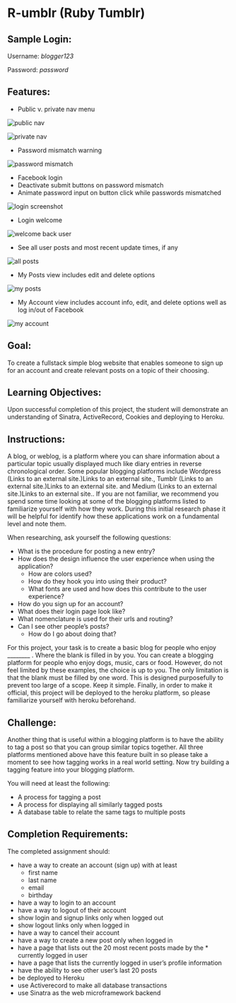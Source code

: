 # R-umblr (Ruby Tumblr)

## Sample Login:
Username: *blogger123*

Password: *password*

## Features:

* Public v. private nav menu

![public nav](/public/img/nav-public.png "Public Nav - not logged in")

![private nav](/public/img/nav-login.png "Private Nav - logged in")

* Password mismatch warning

![password mismatch](/public/img/pw-miss.png "Password Mismatch Warning")

* Facebook login
* Deactivate submit buttons on password mismatch
* Animate password input on button click while passwords mismatched

![login screenshot](/public/img/pw-miss-anim.png "Password Mismatch")

* Login welcome

![welcome back user](/public/img/login.png "Login Welcome Back")

* See all user posts and most recent update times, if any

![all posts](/public/img/posts-all.png "All Posts")

* My Posts view includes edit and delete options

![my posts](/public/img/posts-self.png "My Posts")

* My Account view includes account info, edit, and delete options well as log in/out of Facebook

![my account](/public/img/profile-self.png "My Account")


## Goal:

To create a fullstack simple blog website that enables someone to sign up for an account and create relevant posts on a topic of their choosing.

## Learning Objectives:  

Upon successful completion of this project, the student will demonstrate an understanding of Sinatra, ActiveRecord, Cookies and deploying to Heroku.
 
## Instructions:

A blog, or weblog, is a platform where you can share information about a particular topic usually displayed much like diary entries in reverse chronological order. Some popular blogging platforms include Wordpress (Links to an external site.)Links to an external site., Tumblr (Links to an external site.)Links to an external site. and Medium (Links to an external site.)Links to an external site.. If you are not familiar, we recommend you spend some time looking at some of the blogging platforms listed to familiarize yourself with how they work. During this initial research phase it will be helpful for identify how these applications work on a fundamental level and note them.

When researching, ask yourself the following questions:

* What is the procedure for posting a new entry?
* How does the design influence the user experience when using the application?
  * How are colors used?
  * How do they hook you into using their product?
  * What fonts are used and how does this contribute to the user experience?
* How do you sign up for an account?
* What does their login page look like?
* What nomenclature is used for their urls and routing?
* Can I see other people’s posts?
  * How do I go about doing that?

For this project, your task is to create a basic blog for people who enjoy ________ . Where the blank is filled in by you. You can create a blogging platform for people who enjoy dogs, music, cars or food. However, do not feel limited by these examples, the choice is up to you. The only limitation is that the blank must be filled by one word. This is designed purposefully to prevent too large of a scope. Keep it simple. Finally, in order to make it official, this project will be deployed to the heroku platform, so please familiarize yourself with heroku beforehand.

## Challenge:

Another thing that is useful within a blogging platform is to have the ability to tag a post so that you can group similar topics together. All three platforms mentioned above have this feature built in so please take a moment to see how tagging works in a real world setting. Now try building a tagging feature into your blogging platform.

You will need at least the following:

* A process for tagging a post
* A process for displaying all similarly tagged posts
* A database table to relate the same tags to multiple posts
 
## Completion Requirements:

The completed assignment should:

* have a way to create an account (sign up) with at least
  * first name
  * last name
  * email
  * birthday
* have a way to login to an account
* have a way to logout of their account
* show login and signup links only when logged out
* show logout links only when logged in
* have a way to cancel their account
* have a way to create a new post only when logged in
* have a page that lists out the 20 most recent posts made by the * currently logged in user
* have a page that lists the currently logged in user’s profile information
* have the ability to see other user’s last 20 posts
* be deployed to Heroku
* use Activerecord to make all database transactions
* use Sinatra as the web microframework backend